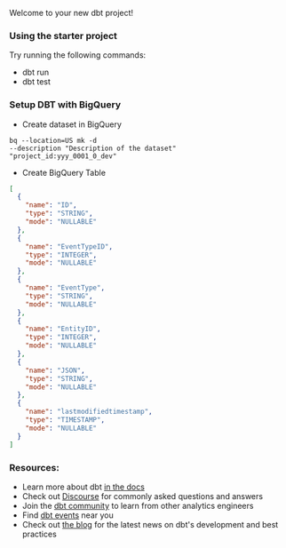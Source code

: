 Welcome to your new dbt project!

### Using the starter project

Try running the following commands:
- dbt run
- dbt test

### Setup DBT with BigQuery

- Create dataset in BigQuery

```console
bq --location=US mk -d
--description "Description of the dataset"
"project_id:yyy_0001_0_dev"
```

- Create BigQuery Table 

```JSON
[
  {
    "name": "ID",
    "type": "STRING",
    "mode": "NULLABLE"
  },
  {
    "name": "EventTypeID",
    "type": "INTEGER",
    "mode": "NULLABLE"
  },
  {
    "name": "EventType",
    "type": "STRING",
    "mode": "NULLABLE"
  },
  {
    "name": "EntityID",
    "type": "INTEGER",
    "mode": "NULLABLE"
  },
  {
    "name": "JSON",
    "type": "STRING",
    "mode": "NULLABLE"
  },
  {
    "name": "lastmodifiedtimestamp",
    "type": "TIMESTAMP",
    "mode": "NULLABLE"
  }
]
```

### Resources:
- Learn more about dbt [in the docs](https://docs.getdbt.com/docs/introduction)
- Check out [Discourse](https://discourse.getdbt.com/) for commonly asked questions and answers
- Join the [dbt community](http://community.getbdt.com/) to learn from other analytics engineers
- Find [dbt events](https://events.getdbt.com) near you
- Check out [the blog](https://blog.getdbt.com/) for the latest news on dbt's development and best practices
